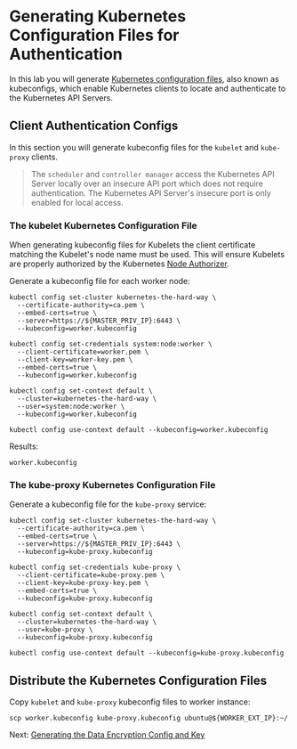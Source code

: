 # Generating Kubernetes Configuration Files for Authentication

In this lab you will generate [Kubernetes configuration files](https://kubernetes.io/docs/concepts/configuration/organize-cluster-access-kubeconfig/), also known as kubeconfigs, which enable Kubernetes clients to locate and authenticate to the Kubernetes API Servers.

## Client Authentication Configs

In this section you will generate kubeconfig files for the `kubelet` and `kube-proxy` clients.

> The `scheduler` and `controller manager` access the Kubernetes API Server locally over an insecure API port which does not require authentication. The Kubernetes API Server's insecure port is only enabled for local access.

### The kubelet Kubernetes Configuration File

When generating kubeconfig files for Kubelets the client certificate matching the Kubelet's node name must be used. This will ensure Kubelets are properly authorized by the Kubernetes [Node Authorizer](https://kubernetes.io/docs/admin/authorization/node/).

Generate a kubeconfig file for each worker node:

```
kubectl config set-cluster kubernetes-the-hard-way \
  --certificate-authority=ca.pem \
  --embed-certs=true \
  --server=https://${MASTER_PRIV_IP}:6443 \
  --kubeconfig=worker.kubeconfig

kubectl config set-credentials system:node:worker \
  --client-certificate=worker.pem \
  --client-key=worker-key.pem \
  --embed-certs=true \
  --kubeconfig=worker.kubeconfig

kubectl config set-context default \
  --cluster=kubernetes-the-hard-way \
  --user=system:node:worker \
  --kubeconfig=worker.kubeconfig

kubectl config use-context default --kubeconfig=worker.kubeconfig
```

Results:

```
worker.kubeconfig
```

### The kube-proxy Kubernetes Configuration File

Generate a kubeconfig file for the `kube-proxy` service:

```
kubectl config set-cluster kubernetes-the-hard-way \
  --certificate-authority=ca.pem \
  --embed-certs=true \
  --server=https://${MASTER_PRIV_IP}:6443 \
  --kubeconfig=kube-proxy.kubeconfig
```

```
kubectl config set-credentials kube-proxy \
  --client-certificate=kube-proxy.pem \
  --client-key=kube-proxy-key.pem \
  --embed-certs=true \
  --kubeconfig=kube-proxy.kubeconfig
```

```
kubectl config set-context default \
  --cluster=kubernetes-the-hard-way \
  --user=kube-proxy \
  --kubeconfig=kube-proxy.kubeconfig
```

```
kubectl config use-context default --kubeconfig=kube-proxy.kubeconfig
```

## Distribute the Kubernetes Configuration Files

Copy `kubelet` and `kube-proxy` kubeconfig files to worker instance:

```
scp worker.kubeconfig kube-proxy.kubeconfig ubuntu@${WORKER_EXT_IP}:~/
```

Next: [Generating the Data Encryption Config and Key](06-data-encryption-keys.md)
